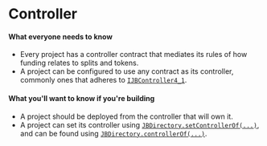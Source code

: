 # Controller

#### What everyone needs to know

* Every project has a controller contract that mediates its rules of how funding relates to splits and tokens.
* A project can be configured to use any contract as its controller, commonly ones that adheres to [`IJBController4_1`](/docs/dev/v4/api/core/interfaces/IJBController4_1.md).

#### What you'll want to know if you're building

* A project should be deployed from the controller that will own it.
* A project can set its controller using [`JBDirectory.setControllerOf(...)`](/docs/dev/v4/api/core/JBDirectory.md#setcontrollerof), and can be found using [`JBDirectory.controllerOf(...)`](/docs/dev/v4/api/core/JBDirectory.md#controllerof).


